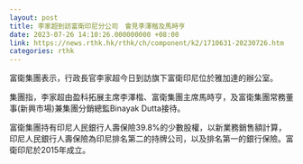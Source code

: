 ```yaml
---
layout: post
title: 李家超到訪富衛印尼分公司　會見李澤楷及馬時亨
date: 2023-07-26 14:10:26.000000000 +08:00
link: https://news.rthk.hk/rthk/ch/component/k2/1710631-20230726.htm
categories: rthk
---
```


富衛集團表示，行政長官李家超今日到訪旗下富衛印尼位於雅加達的辦公室。

集團指，李家超由盈科拓展主席李澤楷、富衛集團主席馬時亨，及富衛集團常務董事(新興市場)兼集團分銷總監Binayak Dutta接待。

富衛集團持有印尼人民銀行人壽保險39.8%的少數股權，以新業務銷售額計算，印尼人民銀行人壽保險為印尼排名第二的持牌公司，以及排名第一的銀行保險。富衛印尼於2015年成立。
